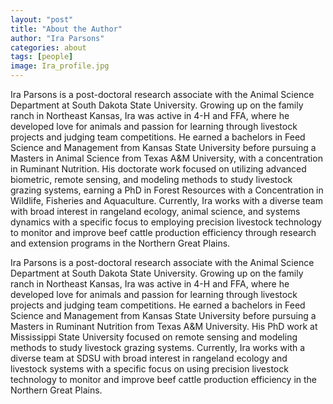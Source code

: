 ```yaml
---
layout: "post"
title: "About the Author"
author: "Ira Parsons"
categories: about
tags: [people]
image: Ira_profile.jpg
---
```


Ira Parsons is a post-doctoral research associate with the Animal Science Department at South Dakota State University. Growing up on the family ranch in Northeast Kansas, Ira was active in 4-H and FFA, where he developed love for animals and passion for learning through livestock projects and judging team competitions. He earned a bachelors in Feed Science and Management from Kansas State University before pursuing a Masters in Animal Science from Texas A&M University, with a concentration in Ruminant Nutrition. His doctorate work focused on utilizing advanced biometric, remote sensing, and modeling methods to study livestock grazing systems, earning a PhD in Forest Resources with a Concentration in Wildlife, Fisheries and Aquaculture. Currently, Ira works with a diverse team with broad interest in rangeland ecology, animal science, and systems dynamics with a specific focus to employing precision livestock technology to monitor and improve beef cattle production efficiency through research and extension programs in the Northern Great Plains.

Ira Parsons is a post-doctoral research associate with the Animal Science Department at South Dakota State University. Growing up on the family ranch in Northeast Kansas, Ira was active in 4-H and FFA, where he developed love for animals and passion for learning through livestock projects and judging team competitions. He earned a bachelors in Feed Science and Management from Kansas State University before pursuing a Masters in Ruminant Nutrition from Texas A&M University. His PhD work at Mississippi State University focused on remote sensing and modeling methods to study livestock grazing systems. Currently, Ira works with a diverse team at SDSU with broad interest in rangeland ecology and livestock systems with a specific focus on using precision livestock technology to monitor and improve beef cattle production efficiency in the Northern Great Plains.